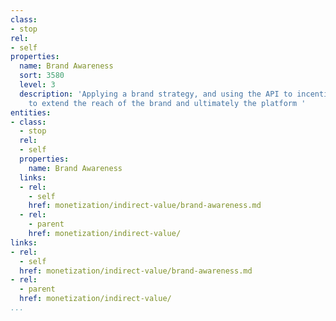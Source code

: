 ```yaml
---
class:
- stop
rel:
- self
properties:
  name: Brand Awareness
  sort: 3580
  level: 3
  description: 'Applying a brand strategy, and using the API to incentivize publishers
    to extend the reach of the brand and ultimately the platform '
entities:
- class:
  - stop
  rel:
  - self
  properties:
    name: Brand Awareness
  links:
  - rel:
    - self
    href: monetization/indirect-value/brand-awareness.md
  - rel:
    - parent
    href: monetization/indirect-value/
links:
- rel:
  - self
  href: monetization/indirect-value/brand-awareness.md
- rel:
  - parent
  href: monetization/indirect-value/
...
```

